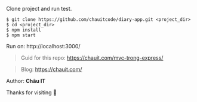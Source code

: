
Clone project and run test.

```
$ git clone https://github.com/chauitcode/diary-app.git <project_dir>
$ cd <project_dir>
$ npm install
$ npm start
```

Run on: http://localhost:3000/


>Guid for this repo: https://chauit.com/mvc-trong-express/

>Blog: https://chauit.com/

Author: **Châu IT**

Thanks for visiting :smiling_face_with_three_hearts:
